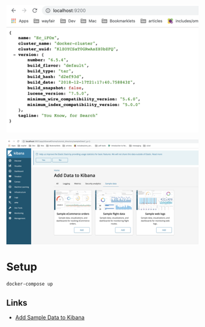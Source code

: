 ![elastic search](https://raw.githubusercontent.com/harryosmar/elk/master/elastic-search.png)

![kibana](https://raw.githubusercontent.com/harryosmar/elk/master/kibana.png)

# Setup

```
docker-compose up
```

## Links
- [Add Sample Data to Kibana](http://localhost:5601/app/kibana#/home/tutorial_directory/sampleData?_g=())
